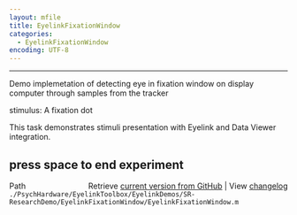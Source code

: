 ```yaml
---
layout: mfile
title: EyelinkFixationWindow
categories:
  - EyelinkFixationWindow
encoding: UTF-8
---
```


----  

Demo implemetation of detecting eye in fixation window on display  
computer through samples from the tracker  

stimulus: A fixation dot  

This task demonstrates stimuli presentation with Eyelink and Data Viewer  
integration.  

press space to end experiment  
----  


<div class="code_header" style="text-align:right;">
  <span style="float:left;">Path&nbsp;&nbsp;</span> <span class="counter">Retrieve <a href=
  "https://raw.github.com/Psychtoolbox-3/Psychtoolbox-3/beta/./PsychHardware/EyelinkToolbox/EyelinkDemos/SR-ResearchDemo/EyelinkFixationWindow/EyelinkFixationWindow.m">current version from GitHub</a> | View <a href=
  "https://github.com/Psychtoolbox-3/Psychtoolbox-3/commits/beta/./PsychHardware/EyelinkToolbox/EyelinkDemos/SR-ResearchDemo/EyelinkFixationWindow/EyelinkFixationWindow.m">changelog</a></span>
</div>
<div class="code">
  <code>./PsychHardware/EyelinkToolbox/EyelinkDemos/SR-ResearchDemo/EyelinkFixationWindow/EyelinkFixationWindow.m</code>
</div>
